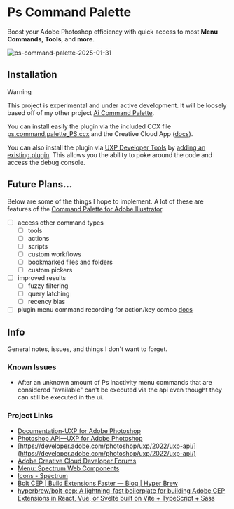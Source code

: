 # Ps Command Palette

Boost your Adobe Photoshop efficiency with quick access to most **Menu Commands**, **Tools**, and **more**.

![ps-command-palette-2025-01-31](https://github.com/user-attachments/assets/1db12a54-4727-40a4-83c0-6f843710fd00)

## Installation

> [!WARNING]
> This project is experimental and under active development. It will be loosely based off of my other project [Ai Command Palette](https://github.com/joshbduncan/AiCommandPalette).

You can install easily the plugin via the included CCX file [ps.command.palette_PS.ccx](plugin/ps-command-palette_PS.ccx) and the Creative Cloud App ([docs](https://developer.adobe.com/photoshop/uxp/2022/guides/distribution/distribution-options/#direct-distribution-with-ccx-files)).

You can also install the plugin via [UXP Developer Tools](https://developer.adobe.com/photoshop/uxp/2022/guides/devtool/installation/) by [adding an existing plugin](https://developer.adobe.com/photoshop/uxp/2022/guides/devtool/plugin-management/#adding-an-existing-plugin). This allows you the ability to poke around the code and access the debug console.

## Future Plans...

Below are some of the things I hope to implement. A lot of these are features of the [Command Palette for Adobe Illustrator]((https://github.com/joshbduncan/AiCommandPalette)).

- [ ] access other command types
    - [ ] tools
    - [ ] actions
    - [ ] scripts
    - [ ] custom workflows
    - [ ] bookmarked files and folders
    - [ ] custom pickers
- [ ] improved results
    - [ ] fuzzy filtering
    - [ ] query latching
    - [ ] recency bias
- [ ] plugin menu command recording for action/key combo [docs](https://developer.adobe.com/photoshop/uxp/2022/guides/uxp_guide/uxp-misc/manifest-v4/photoshop-manifest/#enablemenurecording)

## Info

General notes, issues, and things I don't want to forget.

### Known Issues

- After an unknown amount of Ps inactivity menu commands that are considered "available" can't be executed via the api even thought they can still be executed in the ui.

### Project Links

* [Documentation-UXP for Adobe Photoshop](https://developer.adobe.com/photoshop/uxp/2022/)
* [Photoshop API—UXP for Adobe Photoshop](https://developer.adobe.com/photoshop/uxp/2022/ps\_reference/)
* [https://developer.adobe.com/photoshop/uxp/2022/uxp-api/](https://developer.adobe.com/photoshop/uxp/2022/uxp-api/)
* [Adobe Creative Cloud Developer Forums](https://forums.creativeclouddeveloper.com/)
* [Menu: Spectrum Web Components](https://opensource.adobe.com/spectrum-web-components/components/menu/)
* [Icons - Spectrum](https://spectrum.adobe.com/page/icons/)
* [Bolt CEP | Build Extensions Faster — Blog | Hyper Brew](https://hyperbrew.co/blog/bolt-cep-build-extensions-faster/)
* [hyperbrew/bolt-cep: A lightning-fast boilerplate for building Adobe CEP Extensions in React, Vue, or Svelte built on Vite + TypeScript + Sass](https://github.com/hyperbrew/bolt-cep)
